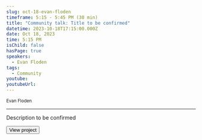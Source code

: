 ```yaml
---
slug: oct-18-evan-floden
timeframe: 5:15 - 5:45 PM (30 min)
title: "Community talk: Title to be confirmed"
datetime: 2023-10-18T17:15:00.000Z
date: Oct 18, 2023
time: 5:15 PM
isChild: false
hasPage: true
speakers:
  - Evan Floden
tags:
  - Community
youtube: 
youtubeUrl: 
---
```

<div className="mb-4">
  <small className="typo-small">
    Evan Floden
  </small>
</div>

<hr className="border-t border-gray-50 mb-4 opacity-20" />

Description to be confirmed

<div>
  <Button to="https://seqera.io/" variant="secondary" size="md" arrow>
    View project
  </Button>
</div>